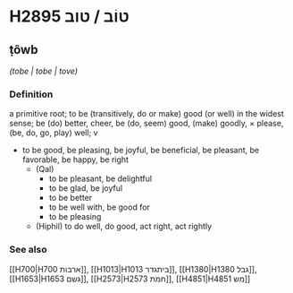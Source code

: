 # H2895 טוֹב / טוב

## ṭôwb

_(tobe | tobe | tove)_

### Definition

a primitive root; to be (transitively, do or make) good (or well) in the widest sense; be (do) better, cheer, be (do, seem) good, (make) goodly, × please, (be, do, go, play) well; v

- to be good, be pleasing, be joyful, be beneficial, be pleasant, be favorable, be happy, be right
  - (Qal)
    - to be pleasant, be delightful
    - to be glad, be joyful
    - to be better
    - to be well with, be good for
    - to be pleasing
  - (Hiphil) to do well, do good, act right, act rightly

### See also

[[H700|H700 ארבות]], [[H1013|H1013 ביתגדר]], [[H1380|H1380 גבל]], [[H1653|H1653 גשם]], [[H2573|H2573 חמת]], [[H4851|H4851 מש]]
